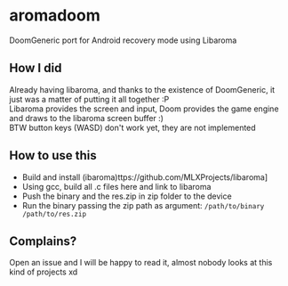 # aromadoom
DoomGeneric port for Android recovery mode using Libaroma

## How I did
Already having libaroma, and thanks to the existence of DoomGeneric, it just was a matter of putting it all together :P  
Libaroma provides the screen and input, Doom provides the game engine and draws to the libaroma screen buffer :)  
BTW button keys (WASD) don't work yet, they are not implemented 
## How to use this
- Build and install (ibaroma)ttps://github.com/MLXProjects/libaroma]
- Using gcc, build all .c files here and link to libaroma
- Push the binary and the res.zip in zip folder to the device
- Run the binary passing the zip path as argument:
```/path/to/binary /path/to/res.zip```
## Complains?
Open an issue and I will be happy to read it, almost nobody looks at this kind of projects xd

